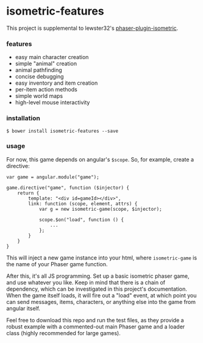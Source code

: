 # isometric-features

This project is supplemental to lewster32's [phaser-plugin-isometric](https://github.com/lewster32/phaser-plugin-isometric).

### features
* easy main character creation
* simple "animal" creation
* animal pathfinding
* concise debugging
* easy inventory and item creation
* per-item action methods
* simple world maps
* high-level mouse interactivity

### installation

`$ bower install isometric-features --save`

### usage

For now, this game depends on angular's `$scope`. So, for example, create a directive:

    var game = angular.module("game");
    
    game.directive("game", function ($injector) {
        return {
            template: "<div id=gameId></div>",
            link: function (scope, element, attrs) {
                var g = new isometric-game(scope, $injector);
                
                scope.$on("load", function () {
                    ...
                };
            }
        }
    }
    
This will inject a new game instance into your html, where `isometric-game` is the name of your Phaser game function.

After this, it's all JS programming. Set up a basic isometric phaser game, and use whatever you like. Keep in mind that
there is a chain of dependency, which can be investigated in this project's documentation. When the game itself loads,
it will fire out a "load" event, at which point you can send messages, items, characters, or anything else into the game
from angular itself.

Feel free to download this repo and run the test files, as they provide a robust example with a commented-out main 
Phaser game and a loader class (highly recommended for large games).
